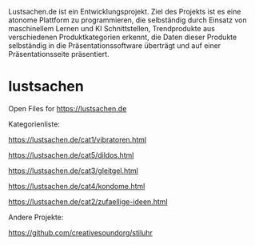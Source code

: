 Lustsachen.de ist ein Entwicklungsprojekt. Ziel des Projekts ist es eine atonome Plattform zu programmieren, die selbständig durch Einsatz von maschinellem Lernen und KI Schnittstellen, Trendprodukte aus verschiedenen Produktkategorien erkennt, die Daten dieser Produkte selbständig in die Präsentationssoftware überträgt und auf einer Präsentationsseite präsentiert.


# lustsachen
Open Files for https://lustsachen.de


Kategorienliste:

https://lustsachen.de/cat1/vibratoren.html

https://lustsachen.de/cat5/dildos.html

https://lustsachen.de/cat3/gleitgel.html

https://lustsachen.de/cat4/kondome.html

https://lustsachen.de/cat2/zufaellige-ideen.html



Andere Projekte:

https://github.com/creativesoundorg/stiluhr
